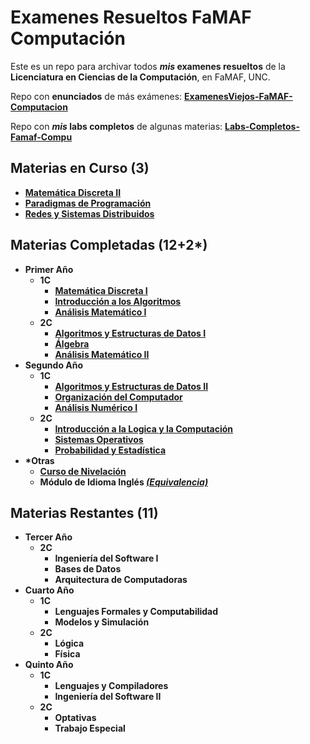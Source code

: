 # Examenes Resueltos FaMAF Computación
Este es un repo para archivar todos **_mis_ examenes resueltos** de la **Licenciatura en Ciencias de la Computación**, en FaMAF, UNC.

Repo con **enunciados** de más exámenes: [**ExamenesViejos-FaMAF-Computacion**](https://github.com/ExamenesViejos-FaMAF-Computacion)

Repo con **_mis_ labs completos** de algunas materias: [**Labs-Completos-Famaf-Compu**](https://github.com/achaval-tomas/Labs-Completos-FaMAF-Compu)
<strong>
## Materias en Curso (3)
   * [Matemática Discreta II](/3A1C%20DISCRETA-II)
   * [Paradigmas de Programación](/3A1C%20PARADIGMAS)
   * [Redes y Sistemas Distribuidos](/3A1C%20REDES-Y-SISTEMAS)
## Materias Completadas (12+2*)
  * Primer Año
    * 1C
      * [Matemática Discreta I](/1A1C%20DISCRETA-I)
      * [Introducción a los Algoritmos](/1A1C%20INTRO-ALG)
      * [Análisis Matemático I](/1A1C%20AN-MAT-I)
    * 2C
      * [Algoritmos y Estructuras de Datos I](/1A2C%20AYED-I)
      * [Álgebra](/1A2C%20ALGEBRA)
      * [Análisis Matemático II](/1A2C%20AN-MAT-II)
  * Segundo Año
    * 1C
      * [Algoritmos y Estructuras de Datos II](/2A1C%20AYED-II)
      * [Organización del Computador](/2A1C%20ORG-COMP)
      * [Análisis Numérico I](/2A1C%20ANALISIS-NUMERICO-I)
    * 2C
      * [Introducción a la Logica y la Computación](/2A2C%20INTRO-LOG)
      * [Sistemas Operativos](/2A2C%20SIST-OP)
      * [Probabilidad y Estadística](/2A2C%20PROB-Y-EST)
  * *Otras
    * [Curso de Nivelación](/0A0C%20CURSO-DE-NIVELACION)
    * Módulo de Idioma Inglés [*(Equivalencia)*](https://drive.google.com/file/d/1py9eOk8cX9n2AoSI1dNmnSV2TtG5gPRN/view?usp=sharing)
## Materias Restantes (11)
  * Tercer Año
    * 2C
      * Ingeniería del Software I
      * Bases de Datos
      * Arquitectura de Computadoras
  * Cuarto Año
    * 1C
      * Lenguajes Formales y Computabilidad
      * Modelos y Simulación
    * 2C
      * Lógica
      * Física
  * Quinto Año
    * 1C
      * Lenguajes y Compiladores
      * Ingeniería del Software II
    * 2C
      * Optativas
      * Trabajo Especial
</strong>
